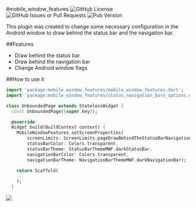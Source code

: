 #mobile_window_features
![GitHub License](https://img.shields.io/github/license/MartinezSDiego/mobile_window_features?label=License&color=blue&link=https%3A%2F%2Fgithub.com%2FMartinezSDiego%2Fmobile_window_features%3Ftab%3DApache-2.0-1-ov-file%23readme) ![GitHub Issues or Pull Requests](https://img.shields.io/github/issues/MartinezSDiego/mobile_window_features?label=Issues&link=https%3A%2F%2Fgithub.com%2FMartinezSDiego%2Fmobile_window_features%2Fissues) ![Pub Version](https://img.shields.io/pub/v/mobile_window_features?label=Version&color=green)

This plugin was created to change some necessary configuration in the Android window to draw behind the status bar and the navigation bar.

##Features
- Draw behind the status bar
- Draw behind the navigation bar
- Change Android window flags

##How to use it
```dart
import 'package:mobile_window_features/mobile_window_features.dart';
import 'package:mobile_window_features/status_navigation_bars_options.dart';

class UnboundedPage extends StatelessWidget {
  const UnboundedPage({super.key});

  @override
  Widget build(BuildContext context) {
    MobileWindowFeatures.setScreenProperties(
        screenLimits: ScreenLimits.pageDrawBehindTheStatusBarNavigationBar,
        statusBarColor: Colors.transparent,
        statusBarTheme: StatusBarThemeMWF.darkStatusBar,
        navigationBarColor: Colors.transparent,
        navigationBarTheme: NavigationBarThemeMWF.darkNavigationBar);

    return Scaffold(
	...
	);
  }
```
![](https://merakidevelop.com.co/public-resources/images/mobile_window_features_screenshot_001.jpg)